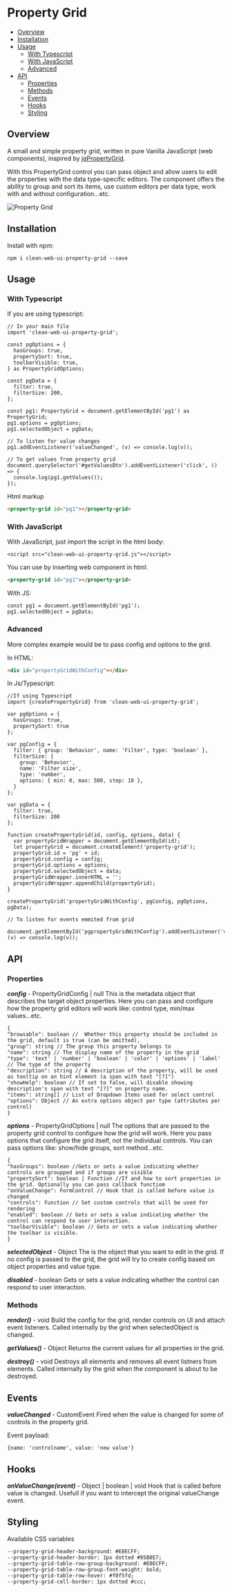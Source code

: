 # Property Grid

- [Overview](#Overview)
- [Installation](#Installation)
- [Usage](#Usage)
  - [With Typescript](#with-typescript)
  - [With JavaScript](#with-javascript)
  - [Advanced](#advanced)
- [API](#API)
  - [Properties](#Properties)
  - [Methods](#Methods)
  - [Events](#Events)
  - [Hooks](#Hooks)
  - [Styling](#Styling)

## Overview

A small and simple property grid, written in pure Vanilla JavaScript (web components), inspired by [jqPropertyGrid](https://github.com/ValYouW/jqPropertyGrid).

With this PropertyGrid control you can pass object and allow users to edit the properties with the data type-specific editors. The component offers the ability to group and sort its items, use custom editors per data type, work with and without configuration...etc.

![Property Grid](docs/images/pg.jpg?raw=true 'Property Grid')

## Installation

Install with npm:

`npm i clean-web-ui-property-grid --save`

## Usage

### With Typescript

If you are using typescript:
```JS
// In your main file
import 'clean-web-ui-property-grid';

const pgOptions = {
  hasGroups: true,
  propertySort: true,
  toolbarVisible: true,
} as PropertyGridOptions;

const pgData = {
  filter: true,
  filterSize: 200,
};

const pg1: PropertyGrid = document.getElementById('pg1') as PropertyGrid;
pg1.options = pgOptions;
pg1.selectedObject = pgData;

// To listen for value changes
pg1.addEventListener('valueChanged', (v) => console.log(v));

// To get values from property grid
document.querySelector('#getValuesBtn').addEventListener('click', () => {
  console.log(pg1.getValues());
});

```

Html markup
```HTML
<property-grid id="pg1"></property-grid>
```

### With JavaScript

With JavaScript, just import the script in the html body:

`<script src="clean-web-ui-property-grid.js"></script>`


You can use by inserting web component in html:

```html
<property-grid id="pg1"></property-grid>
```

With JS:

```JS
const pg1 = document.getElementById('pg1');
pg1.selectedObject = pgData;
```

### Advanced

More complex example would be to pass config and options to the grid.

In HTML:

```html
<div id="propertyGridWithConfig"></div>
```

In Js/Typescript:

```JS
//If using Typescript
import {createPropertyGrid} from 'clean-web-ui-property-grid';

var pgOptions = {
  hasGroups: true,
  propertySort: true
};

var pgConfig = {
  filter: { group: 'Behavior', name: 'Filter', type: 'boolean' },
  filterSize: {
    group: 'Behavior',
    name: 'Filter size',
    type: 'number',
    options: { min: 0, max: 500, step: 10 },
  }
};

var pgData = {
  filter: true,
  filterSize: 200
};

function createPropertyGrid(id, config, options, data) {
  var propertyGridWrapper = document.getElementById(id);
  let propertyGrid = document.createElement('property-grid');
  propertyGrid.id = 'pg' + id;
  propertyGrid.config = config;
  propertyGrid.options = options;
  propertyGrid.selectedObject = data;
  propertyGridWrapper.innerHTML = '';
  propertyGridWrapper.appendChild(propertyGrid);
}

createPropertyGrid('propertyGridWithConfig', pgConfig, pgOptions, pgData);

// To listen for events emmited from grid
 document.getElementById('pgpropertyGridWithConfig').addEventListener('valueChanged', (v) => console.log(v));
```

## API

### Properties

**_config_** - PropertyGridConfig | null
This is the metadata object that describes the target object properties.
Here you can pass and configure how the property grid editors will work like: control type, min/max values...etc.

```JS
{
"browsable": boolean //  Whether this property should be included in the grid, default is true (can be omitted),
"group": string // The group this property belongs to
"name": string // The display name of the property in the grid
"type": 'text' | 'number' | 'boolean' | 'color' | 'options' | 'label' // The type of the property
"description": string // A description of the property, will be used as tooltip on an hint element (a span with text "[?]")
"showHelp": boolean // If set to false, will disable showing description's span with text "[?]" on property name.
"items": string[] // List of Dropdown Items used for select control
"options": Object // An extra options object per type (attributes per control)
}
```

**_options_** - PropertyGridOptions | null
The options that are passed to the property grid control to configure how the grid will work. Here you pass options that configure the grid itself, not the individual controls. You can pass options like: show/hide groups, sort method...etc.

```JS
{
"hasGroups": boolean //Gets or sets a value indicating whether controls are groupped and if groups are visible
"propertySort": boolean | Function //If and how to sort properties in the grid. Optionally you can pass callback functiom
"onValueChange": FormControl // Hook that is called before value is changed
"controls": Function // Set custom controls that will be used for rendering
"enabled": boolean // Gets or sets a value indicating whether the control can respond to user interaction.
"toolbarVisible": boolean // Gets or sets a value indicating whether the toolbar is visible.
}
```

**_selectedObject_** - Object
The is the object that you want to edit in the grid. If no config is passed to the grid, the grid will try to create config based on object properties and value type.

**_disabled_** - boolean
Gets or sets a value indicating whether the control can respond to user interaction.

### Methods

**_render()_** - void
Build the config for the grid, render controls on UI and attach event listeners. Called internally by the grid when selectedObject is changed.

**_getValues()_** - Object
Returns the current values for all properties in the grid.

**_destroy()_** - void
Destroys all elements and removes all event listners from elements.
Called internally by the grid when the component is about to be destroyed.

## Events

**_valueChanged_** - CustomEvent
Fired when the value is changed for some of controls in the property grid.

Event payload:

`{name: 'controlname', value: 'new value'}`

## Hooks

**_onValueChange(event)_** - Object | boolean | void
Hook that is called before value is changed. Usefull if you want to intercept the original valueChange event.

## Styling

Available CSS variables

```JS
--property-grid-header-background: #E0ECFF;
--property-grid-header-border: 1px dotted #95B8E7;
--property-grid-table-row-group-background: #E0ECFF;
--property-grid-table-row-group-font-weight: bold;
--property-grid-table-row-hover: #f0f5fd;
--property-grid-cell-border: 1px dotted #ccc;
```
